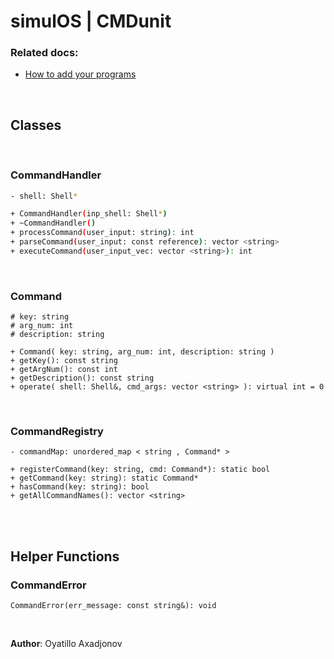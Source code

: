 # simulOS | CMDunit

### Related docs:
- [How to add your programs](../programs/README.md)

<br>

## Classes

<br>

### CommandHandler
```bash
- shell: Shell*

+ CommandHandler(inp_shell: Shell*)
+ ~CommandHandler()
+ processCommand(user_input: string): int
+ parseCommand(user_input: const reference): vector <string>
+ executeCommand(user_input_vec: vector <string>): int
```

<br>

### Command
```
# key: string
# arg_num: int
# description: string

+ Command( key: string, arg_num: int, description: string )
+ getKey(): const string
+ getArgNum(): const int
+ getDescription(): const string
+ operate( shell: Shell&, cmd_args: vector <string> ): virtual int = 0
```

<br>

### CommandRegistry
```
- commandMap: unordered_map < string , Command* >

+ registerCommand(key: string, cmd: Command*): static bool
+ getCommand(key: string): static Command*
+ hasCommand(key: string): bool
+ getAllCommandNames(): vector <string>
```

<br>
<br>

## Helper Functions

### CommandError
```
CommandError(err_message: const string&): void
```

<br>

**Author**: Oyatillo Axadjonov










